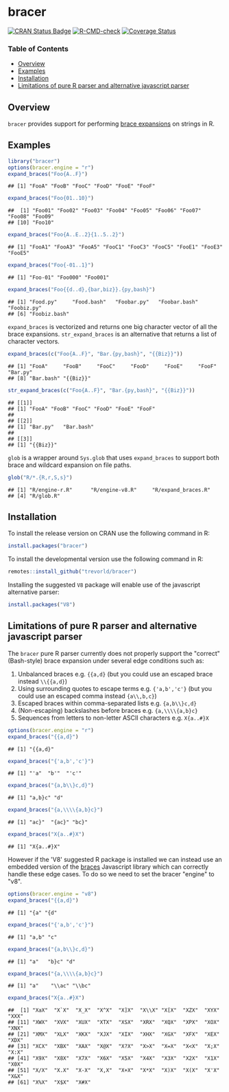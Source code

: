 bracer
======

[![CRAN Status Badge](https://www.r-pkg.org/badges/version/bracer)](https://cran.r-project.org/package=bracer)
[![R-CMD-check](https://github.com/trevorld/bracer/workflows/R-CMD-check/badge.svg)](https://github.com/trevorld/bracer/actions)
[![Coverage Status](https://codecov.io/github/trevorld/bracer/branch/master/graph/badge.svg)](https://app.codecov.io/github/trevorld/bracer?branch=master)

### Table of Contents

* [Overview](#overview)
* [Examples](#examples)
* [Installation](#installation)
* [Limitations of pure R parser and alternative javascript parser](#limitations)

## <a name="overview">Overview</a>

``bracer`` provides support for performing [brace expansions](https://www.gnu.org/savannah-checkouts/gnu/bash/manual/bash.html#Brace-Expansion) on strings in R.

## <a name="examples">Examples</a>

```r
library("bracer")
options(bracer.engine = "r")
expand_braces("Foo{A..F}")
```

```
## [1] "FooA" "FooB" "FooC" "FooD" "FooE" "FooF"
```

```r
expand_braces("Foo{01..10}")
```

```
##  [1] "Foo01" "Foo02" "Foo03" "Foo04" "Foo05" "Foo06" "Foo07" "Foo08" "Foo09"
## [10] "Foo10"
```

```r
expand_braces("Foo{A..E..2}{1..5..2}")
```

```
## [1] "FooA1" "FooA3" "FooA5" "FooC1" "FooC3" "FooC5" "FooE1" "FooE3" "FooE5"
```

```r
expand_braces("Foo{-01..1}")
```

```
## [1] "Foo-01" "Foo000" "Foo001"
```

```r
expand_braces("Foo{{d..d},{bar,biz}}.{py,bash}")
```

```
## [1] "Food.py"     "Food.bash"   "Foobar.py"   "Foobar.bash" "Foobiz.py"  
## [6] "Foobiz.bash"
```

``expand_braces`` is vectorized and returns one big character vector of all the brace expansions.  ``str_expand_braces`` is an alternative that returns a list of character vectors.


```r
expand_braces(c("Foo{A..F}", "Bar.{py,bash}", "{{Biz}}"))
```

```
## [1] "FooA"     "FooB"     "FooC"     "FooD"     "FooE"     "FooF"     "Bar.py"  
## [8] "Bar.bash" "{{Biz}}"
```

```r
str_expand_braces(c("Foo{A..F}", "Bar.{py,bash}", "{{Biz}}"))
```

```
## [[1]]
## [1] "FooA" "FooB" "FooC" "FooD" "FooE" "FooF"
## 
## [[2]]
## [1] "Bar.py"   "Bar.bash"
## 
## [[3]]
## [1] "{{Biz}}"
```

``glob`` is a wrapper around ``Sys.glob`` that uses ``expand_braces`` to support both brace and wildcard expansion on file paths.


```r
glob("R/*.{R,r,S,s}")
```

```
## [1] "R/engine-r.R"      "R/engine-v8.R"     "R/expand_braces.R"
## [4] "R/glob.R"
```

## <a name="installation">Installation</a>

To install the release version on CRAN use the following command in R:


```r
install.packages("bracer")
```

To install the developmental version use the following command in R:


```r
remotes::install_github("trevorld/bracer")
```

Installing the suggested ``V8`` package will enable use of the javascript alternative parser:


```r
install.packages("V8")
```

## <a name="limitations">Limitations of pure R parser and alternative javascript parser</a>

The ``bracer`` pure R parser currently does not properly support the "correct" (Bash-style) brace expansion under several edge conditions such as:

1. Unbalanced braces e.g. ``{{a,d}`` (but you could use an escaped brace instead ``\\{{a,d}``)
2. Using surrounding quotes to escape terms e.g. ``{'a,b','c'}`` (but you could use an escaped comma instead  ``{a\\,b,c}``)
3. Escaped braces within comma-separated lists e.g. ``{a,b\\}c,d}``
4. (Non-escaping) backslashes before braces e.g. ``{a,\\\\{a,b}c}``
5. Sequences from letters to non-letter ASCII characters e.g. ``X{a..#}X``


```r
options(bracer.engine = "r")
expand_braces("{{a,d}")
```

```
## [1] "{{a,d}"
```

```r
expand_braces("{'a,b','c'}")
```

```
## [1] "'a"  "b'"  "'c'"
```

```r
expand_braces("{a,b\\}c,d}")
```

```
## [1] "a,b}c" "d"
```

```r
expand_braces("{a,\\\\{a,b}c}")
```

```
## [1] "ac}"  "{ac}" "bc}"
```

```r
expand_braces("X{a..#}X")
```

```
## [1] "X{a..#}X"
```

However if the 'V8' suggested R package is installed we can instead use an embedded version of the [braces](https://github.com/micromatch/braces) Javascript library which can correctly handle these edge cases.  To do so we need to set the bracer "engine" to "v8".


```r
options(bracer.engine = "v8")
expand_braces("{{a,d}")
```

```
## [1] "{a" "{d"
```

```r
expand_braces("{'a,b','c'}")
```

```
## [1] "a,b" "c"
```

```r
expand_braces("{a,b\\}c,d}")
```

```
## [1] "a"   "b}c" "d"
```

```r
expand_braces("{a,\\\\{a,b}c}")
```

```
## [1] "a"    "\\ac" "\\bc"
```

```r
expand_braces("X{a..#}X")
```

```
##  [1] "XaX"  "X`X"  "X_X"  "X^X"  "X]X"  "X\\X" "X[X"  "XZX"  "XYX"  "XXX" 
## [11] "XWX"  "XVX"  "XUX"  "XTX"  "XSX"  "XRX"  "XQX"  "XPX"  "XOX"  "XNX" 
## [21] "XMX"  "XLX"  "XKX"  "XJX"  "XIX"  "XHX"  "XGX"  "XFX"  "XEX"  "XDX" 
## [31] "XCX"  "XBX"  "XAX"  "X@X"  "X?X"  "X>X"  "X=X"  "X<X"  "X;X"  "X:X" 
## [41] "X9X"  "X8X"  "X7X"  "X6X"  "X5X"  "X4X"  "X3X"  "X2X"  "X1X"  "X0X" 
## [51] "X/X"  "X.X"  "X-X"  "X,X"  "X+X"  "X*X"  "X)X"  "X(X"  "X'X"  "X&X" 
## [61] "X%X"  "X$X"  "X#X"
```
